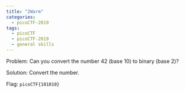 ```yaml
---
title: "2Warm"
categories:
  - picoCTF-2019
tags:
  - picoCTF
  - picoCTF-2019
  - general skills
---
```


Problem: Can you convert the number 42 (base 10) to binary (base 2)?

Solution: Convert the number.

Flag: ```picoCTF{101010}```